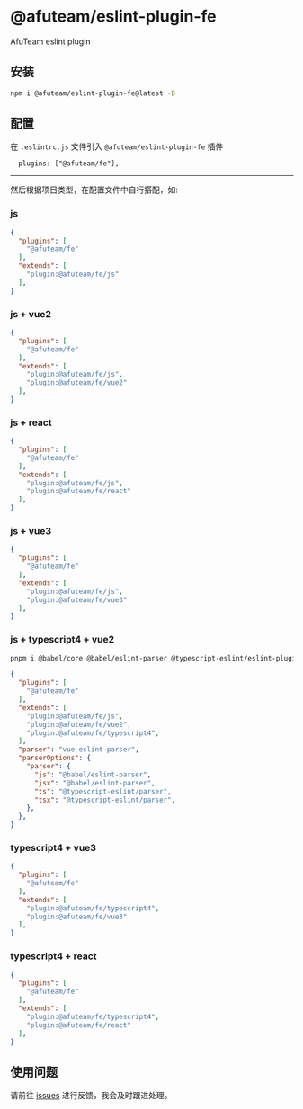 # @afuteam/eslint-plugin-fe
AfuTeam eslint plugin

## 安装
```bash
npm i @afuteam/eslint-plugin-fe@latest -D
```

## 配置

在  `.eslintrc.js` 文件引入 ```@afuteam/eslint-plugin-fe``` 插件

```
  plugins: ["@afuteam/fe"],
```

<hr >

然后根据项目类型，在配置文件中自行搭配，如:

###  js
```json
{
  "plugins": [
    "@afuteam/fe"
  ],
  "extends": [
    "plugin:@afuteam/fe/js"
  ],
}
```

###  js + vue2
```json
{
  "plugins": [
    "@afuteam/fe"
  ],
  "extends": [
    "plugin:@afuteam/fe/js",
    "plugin:@afuteam/fe/vue2"
  ],
}
```

### js + react
```json
{
  "plugins": [
    "@afuteam/fe"
  ],
  "extends": [
    "plugin:@afuteam/fe/js",
    "plugin:@afuteam/fe/react"
  ],
}
```

### js + vue3
```json
{
  "plugins": [
    "@afuteam/fe"
  ],
  "extends": [
    "plugin:@afuteam/fe/js",
    "plugin:@afuteam/fe/vue3"
  ],
}
```

### js + typescript4 + vue2

```bash
pnpm i @babel/core @babel/eslint-parser @typescript-eslint/eslint-plugin @typescript-eslint/parser @vue/eslint-config-typescript eslint eslint-plugin-vue vue-eslint-parser @afuteam/eslint-plugin-fe@latest
```

```json
{
  "plugins": [
    "@afuteam/fe"
  ],
  "extends": [
    "plugin:@afuteam/fe/js",
    "plugin:@afuteam/fe/vue2",
    "plugin:@afuteam/fe/typescript4",
  ],
  "parser": "vue-eslint-parser",
  "parserOptions": {
    "parser": {
      "js": "@babel/eslint-parser",
      "jsx": "@babel/eslint-parser",
      "ts": "@typescript-eslint/parser",
      "tsx": "@typescript-eslint/parser",
    },
  },
}
```

### typescript4 + vue3

```json
{
  "plugins": [
    "@afuteam/fe"
  ],
  "extends": [
    "plugin:@afuteam/fe/typescript4",
    "plugin:@afuteam/fe/vue3"
  ],
}
```

### typescript4 + react
<!-- typescript 4 -->
```json
{
  "plugins": [
    "@afuteam/fe"
  ],
  "extends": [
    "plugin:@afuteam/fe/typescript4",
    "plugin:@afuteam/fe/react"
  ],
}
```

## 使用问题

请前往 [issues](https://github.com/afu-fe/afu-eslint-rule/issues) 进行反馈，我会及时跟进处理。